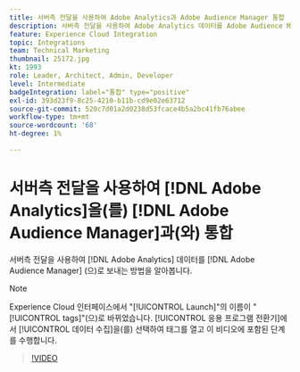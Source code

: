 ```yaml
---
title: 서버측 전달을 사용하여 Adobe Analytics과 Adobe Audience Manager 통합
description: 서버측 전달을 사용하여 Adobe Analytics 데이터를 Adobe Audience Manager에 전송하는 방법에 대해 알아봅니다.
feature: Experience Cloud Integration
topic: Integrations
team: Technical Marketing
thumbnail: 25172.jpg
kt: 1993
role: Leader, Architect, Admin, Developer
level: Intermediate
badgeIntegration: label="통합" type="positive"
exl-id: 393d23f9-8c25-4210-b11b-cd9e02e63712
source-git-commit: 520c7d01a2d0238d53fcace4b5a2bc41fb76abee
workflow-type: tm+mt
source-wordcount: '68'
ht-degree: 1%

---
```


# 서버측 전달을 사용하여 [!DNL Adobe Analytics]을(를) [!DNL Adobe Audience Manager]과(와) 통합

서버측 전달을 사용하여 [!DNL Adobe Analytics] 데이터를 [!DNL Adobe Audience Manager] (으)로 보내는 방법을 알아봅니다.

>[!NOTE]
>
>Experience Cloud 인터페이스에서 &quot;[!UICONTROL Launch]&quot;의 이름이 &quot;[!UICONTROL tags]&quot;(으)로 바뀌었습니다. [!UICONTROL 응용 프로그램 전환기]에서 [!UICONTROL 데이터 수집]을(를) 선택하여 태그를 열고 이 비디오에 포함된 단계를 수행합니다.

>[!VIDEO](https://video.tv.adobe.com/v/25172?quality=12&learn=on)
